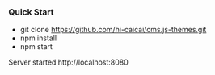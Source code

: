 
### Quick Start

- git clone https://github.com/hi-caicai/cms.js-themes.git
- npm install 
- npm start

Server started http://localhost:8080




